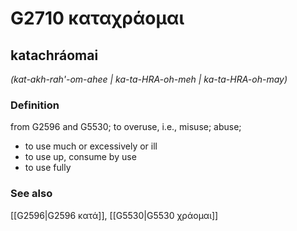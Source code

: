 # G2710 καταχράομαι

## katachráomai

_(kat-akh-rah'-om-ahee | ka-ta-HRA-oh-meh | ka-ta-HRA-oh-may)_

### Definition

from G2596 and G5530; to overuse, i.e., misuse; abuse; 

- to use much or excessively or ill
- to use up, consume by use
- to use fully

### See also

[[G2596|G2596 κατά]], [[G5530|G5530 χράομαι]]
